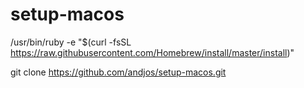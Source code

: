 # setup-macos

/usr/bin/ruby -e "$(curl -fsSL https://raw.githubusercontent.com/Homebrew/install/master/install)"

git clone https://github.com/andjos/setup-macos.git
